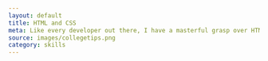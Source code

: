 ```yaml
---
layout: default
title: HTML and CSS
meta: Like every developer out there, I have a masterful grasp over HTML and CSS, which is a standard in this field.
source: images/collegetips.png
category: skills
---
```

